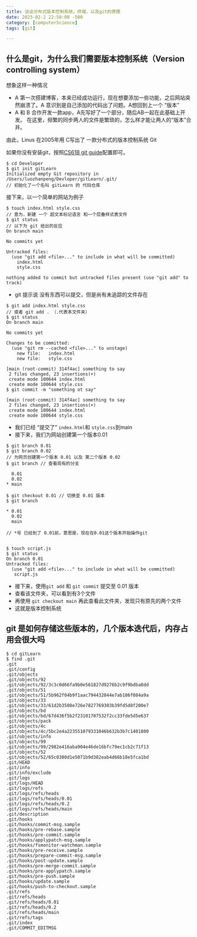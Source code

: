 ```yaml
---
title: 谈谈分布式版本控制系统，终端，以及git的原理
date: 2023-02-2 22:50:00 -500
category: [computerScience]
tags: [git]

---
```


## 什么是git，为什么我们需要版本控制系统（Version controlling system）

想象这样一种情况

- A 第一次搭建博客，本来已经成功运行，现在想要添加一些功能，之后网站突然崩溃了。A 意识到是自己添加的代码出了问题。A想回到上一个 “版本”
- A 和 B 合作开发一款app，A先写好了一个部分，随后AB一起在此基础上开发。 在这里，频繁的同步两人的文件是繁琐的，怎么样才能让两人的“版本”合并。

由此，Linus 在2005年用 C写出了 一款分布式的版本控制系统 Git

如果你没有安装git，按照[CS61B git guide](https://fa22.datastructur.es/materials/lab/lab01/windows.html#b-install-git)配置即可。

```shell
$ cd Developer 
$ git init gitLearn
Initialized empty Git repository in /Users/luozhanpeng/Devloper/gitLearn/.git/
// 初始化了一个名叫 gitLearn 的 代码仓库
```

接下来，以一个简单的网站为例子

```shell
$ touch index.html style.css
// 意为，新建 一个 超文本标记语言 和一个层叠样式表文件
$ git status 
// 以下为 git 给出的反应
On branch main

No commits yet 

Untracked files:
  (use "git add <file>..." to include in what will be committed)
    index.html
    style.css

nothing added to commit but untracked files present (use "git add" to track)
```

- git 提示说 没有东西可以提交，但是尚有未追踪的文件存在


``` shell
$ git add index.html style.css 
// 或者 git add . （.代表本文件夹）
$ git status 
On branch main

No commits yet

Changes to be committed:
  (use "git rm --cached <file>..." to unstage)
    new file:   index.html
    new file:   style.css

[main (root-commit) 314f4ac] something to say
 2 files changed, 23 insertions(+)
 create mode 100644 index.html
 create mode 100644 style.css
$ git commit -m "something ot say" 

[main (root-commit) 314f4ac] something to say
 2 files changed, 23 insertions(+)
 create mode 100644 index.html
 create mode 100644 style.css
```

- 我们已经 “提交了” `index.html`和 `style.css`到main
- 接下来，我们为网站创建第一个版本0.01

```shell
$ git branch 0.01 
$ git branch 0.02 
// 为网页创建第一个版本 0.01 以及 第二个版本 0.02
$ git branch // 查看现有的分支

  0.01
  0.02
* main

$ git checkout 0.01 // 切换至 0.01 版本
$ git branch

* 0.01
  0.02
  main

// *号 已经到了 0.01前，意思是，现在在0.01这个版本开始操作git
```

``` shell

$ touch script.js 
$ git status 
On branch 0.01
Untracked files:
  (use "git add <file>..." to include in what will be committed)
   script.js

```

- 接下来，使用`git add` 和 `git commit` 提交至 0.01 版本
- 查看该文件夹，可以看到有3个文件
- 再使用 `git checkout main` 再此查看此文件夹，发现只有原先的两个文件
- 这就是版本控制系统

## git 是如何存储这些版本的，几个版本迭代后，内存占用会很大吗

``` shell
$ cd gitLearn
$ find .git
.git
.git/config
.git/objects
.git/objects/92
.git/objects/92/3c3c0d66fa9b0e561827d9276b2c9f9bdba8dd
.git/objects/51
.git/objects/51/5b962f04b9f1aac794432044e7ab186f084a9a
.git/objects/33
.git/objects/33/61d2b3508e726e7827769303b39fd5d8f200e7
.git/objects/bd
.git/objects/bd/67d436f5b2f23101707532f2cc33fde5d5e637
.git/objects/pack
.git/objects/4c
.git/objects/4c/5bc2e4a223551079331046b632b3b7c1401800
.git/objects/info
.git/objects/99
.git/objects/99/2982e416aba904e46de16bfc79ec1cb2c71f13
.git/objects/52
.git/objects/52/65c0380d1e5071b9d382eab4d66b18e5fca1bd
.git/HEAD
.git/info
.git/info/exclude
.git/logs
.git/logs/HEAD
.git/logs/refs
.git/logs/refs/heads
.git/logs/refs/heads/0.01
.git/logs/refs/heads/0.2
.git/logs/refs/heads/main
.git/description
.git/hooks
.git/hooks/commit-msg.sample
.git/hooks/pre-rebase.sample
.git/hooks/pre-commit.sample
.git/hooks/applypatch-msg.sample
.git/hooks/fsmonitor-watchman.sample
.git/hooks/pre-receive.sample
.git/hooks/prepare-commit-msg.sample
.git/hooks/post-update.sample
.git/hooks/pre-merge-commit.sample
.git/hooks/pre-applypatch.sample
.git/hooks/pre-push.sample
.git/hooks/update.sample
.git/hooks/push-to-checkout.sample
.git/refs
.git/refs/heads
.git/refs/heads/0.01
.git/refs/heads/0.2
.git/refs/heads/main
.git/refs/tags
.git/index
.git/COMMIT_EDITMSG

```
